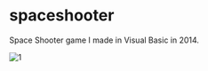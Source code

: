 
# spaceshooter
Space Shooter game I made in Visual Basic in 2014.

![1](https://user-images.githubusercontent.com/47070055/119203936-242c4180-ba8c-11eb-9f34-d2e25014877c.PNG)
